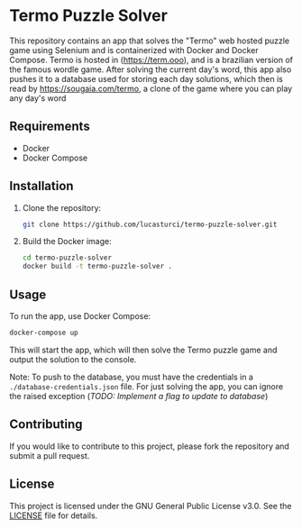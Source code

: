# Termo Puzzle Solver

This repository contains an app that solves the "Termo" web hosted puzzle game using Selenium and is containerized with Docker and Docker Compose. Termo is hosted in (https://term.ooo), and is a brazilian version of the famous wordle game. After solving the current day's word, this app also pushes it to a database used for storing each day solutions, which then is read by https://sougaia.com/termo, a clone of the game where you can play any day's word

## Requirements

- Docker
- Docker Compose

## Installation

1. Clone the repository:

    ```bash
    git clone https://github.com/lucasturci/termo-puzzle-solver.git
    ```

2. Build the Docker image:
    
    ```bash
    cd termo-puzzle-solver
    docker build -t termo-puzzle-solver .
    ```

## Usage

To run the app, use Docker Compose:

```bash
docker-compose up
```

This will start the app, which will then solve the Termo puzzle game and output the solution to the console.

Note: To push to the database, you must have the credentials in a `./database-credentials.json` file. For just solving the app, you can ignore the raised exception (*TODO: Implement a flag to update to database*)

## Contributing

If you would like to contribute to this project, please fork the repository and submit a pull request.

## License

This project is licensed under the GNU General Public License v3.0. See the [LICENSE](LICENSE) file for details.